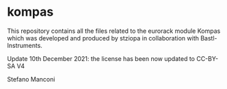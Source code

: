 # kompas

This repository contains all the files related to the eurorack module Kompas which was developed and produced by stziopa in collaboration with Bastl-Instruments.

Update 10th December 2021:
the license has been now updated to CC-BY-SA V4

Stefano Manconi 

